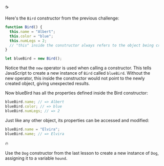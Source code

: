 :coffee:

Here's the `Bird` constructor from the previous challenge:

```js
function Bird() {
  this.name = "Albert";
  this.color = "blue";
  this.numLegs = 2;
  // "this" inside the constructor always refers to the object being created
}

let blueBird = new Bird();
```

Notice that the `new` operator is used when calling a constructor. This tells JavaScript to create a new instance of `Bird` called `blueBird`. Without the new operator, this inside the constructor would not point to the newly created object, giving unexpected results.

Now blueBird has all the properties defined inside the Bird constructor:

```js
blueBird.name; // => Albert
blueBird.color; // => blue
blueBird.numLegs; // => 2
```

Just like any other object, its properties can be accessed and modified:

```js
blueBird.name = "Elvira";
blueBird.name; // => Elvira
```

:fire:

Use the `Dog` constructor from the last lesson to create a new instance of `Dog`, assigning it to a variable `hound`.
